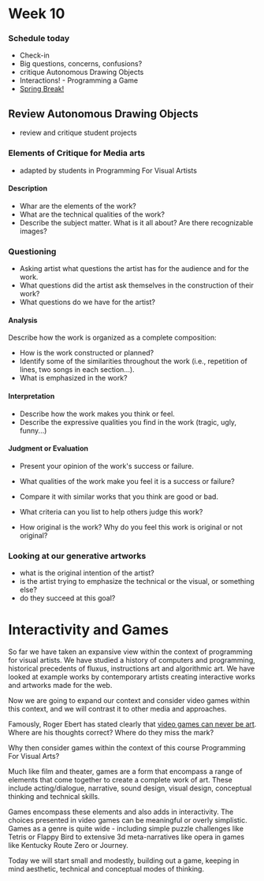 # Week 10

### Schedule today

- Check-in
- Big questions, concerns, confusions?
- critique Autonomous Drawing Objects
- Interactions! - Programming a Game
- [Spring Break!](https://www.youtube.com/watch?v=QzG9HV0Kvkw)

## Review Autonomous Drawing Objects

- review and critique student projects

### Elements of Critique for Media arts

- adapted by students in Programming For Visual Artists

#### Description
- Whar are the elements of the work?
- What are the technical qualities of the work?
- Describe the subject matter. What is it all about? Are there recognizable images?

### Questioning
- Asking artist what questions the artist has for the audience and for the work.
- What questions did the artist ask themselves in the construction of their work?
- What questions do we have for the artist?

#### Analysis

Describe how the work is organized as a complete composition:

- How is the work constructed or planned?
- Identify some of the similarities throughout the work (i.e., repetition of lines, two songs in each section...).
- What is emphasized in the work?

#### Interpretation

- Describe how the work makes you think or feel.
- Describe the expressive qualities you find in the work (tragic, ugly, funny...)

#### Judgment or Evaluation

- Present your opinion of the work's success or failure.

- What qualities of the work make you feel it is a success or failure?
- Compare it with similar works that you think are good or bad.
- What criteria can you list to help others judge this work?
- How original is the work? Why do you feel this work is original or not original?

### Looking at our generative artworks

- what is the original intention of the artist? 
 - is the artist trying to emphasize the technical or the visual, or something else?
 - do they succeed at this goal?


# Interactivity and Games

So far we have taken an expansive view within the context of programming for visual artists. We have studied a history of computers and programming, historical precedents of fluxus, instructions art and algorithmic art. We have looked at example works by contemporary artists creating interactive works and artworks made for the web. 

Now we are going to expand our context and consider video games within this context, and we will contrast it to other media and approaches.

Famously, Roger Ebert has stated clearly that [video games can never be art](https://www.rogerebert.com/rogers-journal/video-games-can-never-be-art). Where are his thoughts correct? Where do they miss the mark?

Why then consider games within the context of this course Programming For Visual Arts?

Much like film and theater, games are a form that encompass a range of elements that come together to create a complete work of art. These include acting/dialogue, narrative, sound design, visual design, conceptual thinking and technical skills.

Games encompass these elements and also adds in interactivity. The choices presented in video games can be meaningful or overly simplistic. Games as a genre is quite wide - including simple puzzle challenges like Tetris or Flappy Bird to extensive 3d meta-narratives like opera in games like Kentucky Route Zero or Journey.

Today we will start small and modestly, building out a game, keeping in mind aesthetic, technical and conceptual modes of thinking. 


